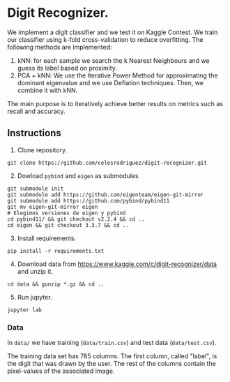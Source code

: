 # Digit Recognizer.
We implement a digit classifier and we test it on Kaggle Contest. 
We train our classifier using k-fold cross-validation to reduce overfitting. The following methods are implemented:
1) kNN: for each sample we search the k Nearest Neighbours and we guess its label based on proximity. 
2) PCA + kNN: We use the Iterative Power Method for approximating the dominant eigenvalue and we use Deflation techniques. Then, we combine it with kNN. 

The main purpose is to iteratively achieve better results on metrics such as recall and accuracy.  


## Instructions


1. Clone repository.

```
git clone https://github.com/celesrodriguez/digit-recognizer.git
```

2. Dowload `pybind` and `eigen` as submodules

```
git submodule init
git submodule add https://github.com/eigenteam/eigen-git-mirror
git submodule add https://github.com/pybind/pybind11
git mv eigen-git-mirror eigen
# Elegimos versiones de eigen y pybind
cd pybind11/ && git checkout v2.2.4 && cd ..
cd eigen && git checkout 3.3.7 && cd ..
```

3. Install requirements.

```
pip install -r requirements.txt
```

4. Download data from https://www.kaggle.com/c/digit-recognizer/data and unzip it.

```
cd data && gunzip *.gz && cd ..
```

5. Run jupyter.

```
jupyter lab
```

### Data

In `data/` we have training (`data/train.csv`) and test data (`data/test.csv`).

The training data set has 785 columns. The first column, called "label", is the digit that was drawn by the user. The rest of the columns contain the pixel-values of the associated image.

